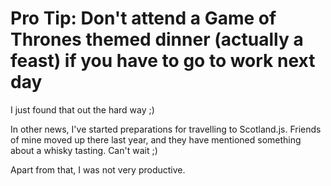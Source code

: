 # Pro Tip: Don't attend a Game of Thrones themed dinner (actually a feast) if you have to go to work next day

I just found that out the hard way ;)

In other news, I've started preparations for travelling to Scotland.js. Friends of mine moved up there last year, and
they have mentioned something about a whisky tasting. Can't wait ;)

Apart from that, I was not very productive.
